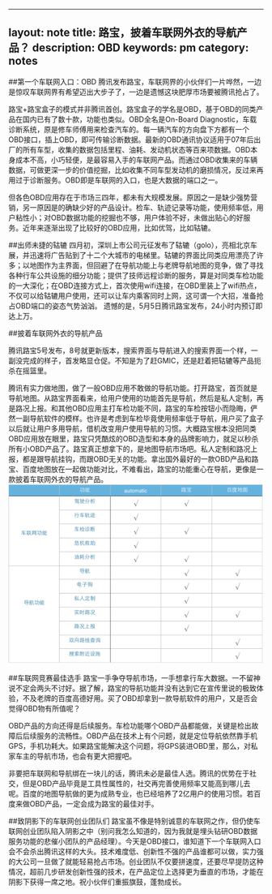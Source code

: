 
---
layout: note
title: 路宝，披着车联网外衣的导航产品？
description: OBD
keywords: pm
category: notes
---


##第一个车联网入口：OBD
腾讯发布路宝，车联网界的小伙伴们一片哗然，一边是惊叹车联网界有希望迈出大步子了，一边是遗憾这块肥厚市场要被腾讯抢占了。

路宝+路宝盒子的模式并非腾讯首创。路宝盒子的学名是OBD，基于OBD的同类产品在国内已有了数十款，功能也类似。OBD全名是On-Board Diagnostic，车载诊断系统，原是修车师傅用来检查汽车的。每一辆汽车的方向盘下方都有一个OBD接口，插上OBD，即可传输诊断数据。最新的OBD通讯协议适用于07年后出厂的所有车型，收集的数据包括里程、油耗、发动机状态等百来项数据。OBD本身成本不高，小巧轻便，是最容易入手的车联网产品。而通过OBD收集来的车辆数据，可做更深一步的价值挖掘，比如收集不同车型发动机的磨损情况，反过来再用过于诊断服务。OBD即是车联网的入口，也是大数据的端口之一。

但各色OBD应用存在于市场三四年，都未有大规模发展。原因之一是缺少强势营销，另一原因是的确缺少好的产品设计。检车、轨迹记录等功能，使用频率低，用户粘性小；对OBD数据功能的挖掘也不够，用户体验不好，未做出贴心的好服务。近年来逐渐出现了比较好的OBD应用，比如优驾，比如轱辘。


##出师未捷的轱辘
四月初，深圳上市公司元征发布了轱辘（golo），亮相北京车展，并迅速将广告贴到了十二个大城市的电梯里。轱辘的界面比同类应用漂亮了许多；以地图作为主界面，但回避了在导航功能上与老牌导航地图的竞争，做了寻找各种行车公共设施的细分功能；提供了技师远程诊断的服务，算是对同类车检功能的一大深化；在OBD连接方式上，首次使用wifi连接，在OBD里装上了wifi热点，不仅可以给轱辘用户使用，还可以让车内乘客同时上网，这可谓一个大招，准备抢占OBD端口的姿态气势汹汹。
遗憾的是，5月5日腾讯路宝发布，24小时内预订即达上万。

##披着车联网外衣的导航产品

腾讯路宝5号发布，8号就更新版本，搜索界面与导航进入的搜索界面一个样，一副没完成的样子，首发略显仓促。不知是为了赶GMIC，还是赶着把轱辘等产品扼杀在摇篮里。

腾讯有实力做地图，做了一般OBD应用不敢做的导航功能。打开路宝，首页就是导航地图。从路宝界面看来，给用户使用的功能首先是导航，然后是私人定制，再是路况上报。和其他OBD应用主打车检功能不同，路宝的车检按钮小而隐晦，俨然一副导航软件的模样。也许是考虑到车检毕竟使用频率低于导航，用户买了盒子以后就让用户多用导航，借机改变用户使用导航的习惯。大概路宝根本没把同类OBD应用放在眼里，路宝只凭酷炫的OBD造型和本身的品牌影响力，就足以秒杀所有小OBD产品了。路宝真正想拿下的，是地图导航市场吧。私人定制和路况上报，都是跟导航挂钩，而跟OBD无关的功能。拿出国外最好的一款OBD产品和路宝、百度地图放在一起做功能对比，不难看出，路宝的功能重心在导航，更像是一款披着车联网外衣的导航产品。
![路宝、automatic、百度地图的比较](/images/notes/compare.png)

##车联网竞赛最佳选手
路宝一手争夺导航市场，一手想拿行车大数据。一不留神说不定会两头不讨好。据了解，路宝的导航功能并没有达到它在宣传里说的极致体验，不及老牌的百度高德好用。买了OBD却拿到一款导航软件的用户，又是否会觉得OBD物有所值呢？

OBD产品的方向还得是后续服务。车检功能哪个OBD产品都能做，关键是检出故障后后续服务的流畅性。OBD产品在技术上有个问题，就是定位导航依然靠手机GPS，手机功耗大。如果路宝能解决这个问题，将GPS装进OBD里，那么，对私家车主的导航市场，也会有更大把握吧。

非要把车联网和导航绑在一块儿的话，腾讯未必是最佳人选。腾讯的优势在于社交，但是OBD产品毕竟是工具性属性的，社交再完善使用频率又能高到哪儿去呢。百度的地图导航做的更为成熟专业，也已经培养了2亿用户的使用习惯。若百度来做OBD产品，一定会成为路宝的最佳对手。



##致阴影下的车联网创业团队们
路宝虽不像是特别诚意的车联网之作，但仍使车联网创业团队陷入阴影之中（别问我怎么知道的，因为我就是埋头钻研OBD数据服务功能的悲催小团队的产品经理）。今天是OBD接口，谁知道下一个车联网入口会不会杀出腾讯这样的大头。技术难度低、创新性不强的产品谁都可以做，实力强的大公司一旦做了就能轻易抢占市场。创业团队不仅要拼速度，还要尽早提防这种情况，超前几步研发创新性强的技术，在产品定位上选择更为垂直的市场，才能在阴影下获得一席之地。祝小伙伴们重振旗鼓，蓬勃成长。



